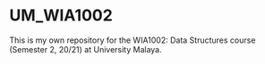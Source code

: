 # UM_WIA1002
This is my own repository for the WIA1002: Data Structures course (Semester 2, 20/21) at University Malaya.
